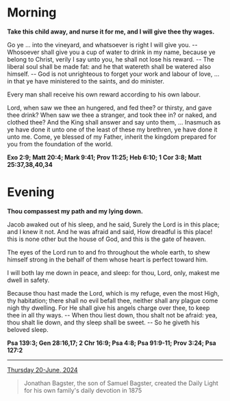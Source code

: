 # Morning

**Take this child away, and nurse it for me, and I will give thee thy wages.**
 
Go ye ... into the vineyard, and whatsoever is right I will give you. -- Whosoever shall give you a cup of water to drink in my name, because ye belong to Christ, verily I say unto you, he shall not lose his reward. -- The liberal soul shall be made fat: and he that watereth shall be watered also himself. -- God is not unrighteous to forget your work and labour of love, ... in that ye have ministered to the saints, and do minister.
 
Every man shall receive his own reward according to his own labour.
 
Lord, when saw we thee an hungered, and fed thee? or thirsty, and gave thee drink? When saw we thee a stranger, and took thee in? or naked, and clothed thee? And the King shall answer and say unto them, ... Inasmuch as ye have done it unto one of the least of these my brethren, ye have done it unto me. Come, ye blessed of my Father, inherit the kingdom prepared for you from the foundation of the world.  

**Exo 2:9; Matt 20:4; Mark 9:41; Prov 11:25; Heb 6:10; 1 Cor 3:8; Matt 25:37,38,40,34**

# Evening

**Thou compassest my path and my lying down.**
 
Jacob awaked out of his sleep, and he said, Surely the Lord is in this place; and I knew it not. And he was afraid and said, How dreadful is this place! this is none other but the house of God, and this is the gate of heaven.
 
The eyes of the Lord run to and fro throughout the whole earth, to shew himself strong in the behalf of them whose heart is perfect toward him.
 
I will both lay me down in peace, and sleep: for thou, Lord, only, makest me dwell in safety.
 
Because thou hast made the Lord, which is my refuge, even the most High, thy habitation; there shall no evil befall thee, neither shall any plague come nigh thy dwelling. For He shall give his angels charge over thee, to keep thee in all thy ways. -- When thou liest down, thou shalt not be afraid: yea, thou shalt lie down, and thy sleep shall be sweet. -- So he giveth his beloved sleep.  

**Psa 139:3; Gen 28:16,17; 2 Chr 16:9; Psa 4:8; Psa 91:9-11; Prov 3:24; Psa 127:2**

---

[Thursday 20-June, 2024](https://t.me/s/daily_light)

> Jonathan Bagster, the son of Samuel Bagster, created the Daily Light for his own family's daily devotion in 1875

